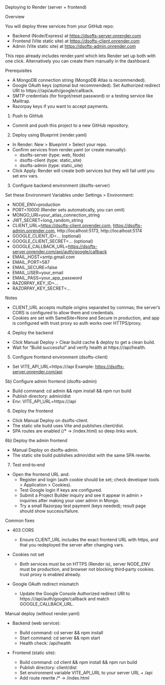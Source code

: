 Deploying to Render (server + frontend)

Overview

You will deploy three services from your GitHub repo:
- Backend (Node/Express) at https://dsofts-server.onrender.com
- Frontend (Vite static site) at https://dsofts-client.onrender.com
- Admin (Vite static site) at https://dsofts-admin.onrender.com

This repo already includes render.yaml which lets Render set up both with one click. Alternatively you can create them manually in the dashboard.

Prerequisites

- A MongoDB connection string (MongoDB Atlas is recommended).
- Google OAuth keys (optional but recommended). Set Authorized redirect URI to https://<server-domain>/api/auth/google/callback.
- SMTP credentials (for forgot/reset password) or a testing service like Mailtrap.
- Razorpay keys if you want to accept payments.

1) Push to GitHub

- Commit and push this project to a new GitHub repository.

2) Deploy using Blueprint (render.yaml)

- In Render: New > Blueprint > Select your repo.
- Confirm services from render.yaml (or create manually):
  - dsofts-server (type: web, Node)
  - dsofts-client (type: static_site)
  - dsofts-admin (type: static_site)
- Click Apply. Render will create both services but they will fail until you set env vars.

3) Configure backend environment (dsofts-server)

Set these Environment Variables under Settings > Environment:

- NODE_ENV=production
- PORT=10000 (Render sets automatically, you can omit)
- MONGO_URI=your_atlas_connection_string
- JWT_SECRET=long_random_string
- CLIENT_URL=https://dsofts-client.onrender.com, https://dsofts-admin.onrender.com, http://localhost:5173, http://localhost:5174
- GOOGLE_CLIENT_ID=... (optional)
- GOOGLE_CLIENT_SECRET=... (optional)
- GOOGLE_CALLBACK_URL=https://dsofts-server.onrender.com/api/auth/google/callback
- EMAIL_HOST=smtp.gmail.com
- EMAIL_PORT=587
- EMAIL_SECURE=false
- EMAIL_USER=your_email
- EMAIL_PASS=your_app_password
- RAZORPAY_KEY_ID=...
- RAZORPAY_KEY_SECRET=...

Notes
- CLIENT_URL accepts multiple origins separated by commas; the server’s CORS is configured to allow them and credentials.
- Cookies are set with SameSite=None and Secure in production, and app is configured with trust proxy so auth works over HTTPS/proxy.

4) Deploy the backend

- Click Manual Deploy > Clear build cache & deploy to get a clean build.
- Wait for “Build successful” and verify health at https://<server-domain>/api/health.

5) Configure frontend environment (dsofts-client)

 - Set VITE_API_URL=https://<server-domain>/api
  Example: https://dsofts-server.onrender.com/api

5b) Configure admin frontend (dsofts-admin)

- Build command: cd admin && npm install && npm run build
- Publish directory: admin/dist
- Env: VITE_API_URL=https://<server-domain>/api

6) Deploy the frontend

- Click Manual Deploy on dsofts-client.
- The static site build uses Vite and publishes client/dist.
- SPA routes are enabled (/* -> /index.html) so deep links work.

6b) Deploy the admin frontend

- Manual Deploy on dsofts-admin.
- The static site build publishes admin/dist with the same SPA rewrite.

7) Test end‑to‑end

- Open the frontend URL and:
  - Register and login (auth cookie should be set; check developer tools > Application > Cookies).
  - Test Google login if keys are configured.
  - Submit a Project Builder inquiry and see it appear in admin > inquiries after making your user admin in Mongo.
  - Try a small Razorpay test payment (keys needed); result page should show success/failure.

Common fixes

- 403 CORS
  - Ensure CLIENT_URL includes the exact frontend URL with https, and that you redeployed the server after changing vars.

- Cookies not set
  - Both services must be on HTTPS (Render is), server NODE_ENV must be production, and browser not blocking third‑party cookies. trust proxy is enabled already.

- Google OAuth redirect mismatch
  - Update the Google Console Authorized redirect URI to https://<server-domain>/api/auth/google/callback and match GOOGLE_CALLBACK_URL.

Manual deploy (without render.yaml)

- Backend (web service):
  - Build command: cd server && npm install
  - Start command: cd server && npm start
  - Health check: /api/health

- Frontend (static site):
  - Build command: cd client && npm install && npm run build
  - Publish directory: client/dist
  - Set environment variable VITE_API_URL to your server URL + /api
  - Add route rewrite /* -> /index.html

